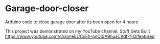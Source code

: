 # Garage-door-closer
Arduino code to close garage door after its been open for 4 hours

This project was demonstrated on my YouTube channel, Stuff Gets Built
https://www.youtube.com/channel/UCsEh-qnOi0A9huaCKdf-f-Q/featured
